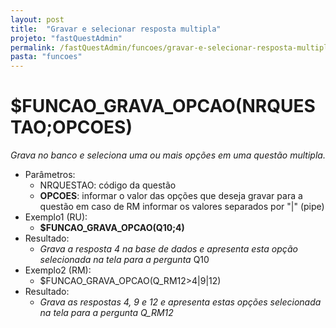 ```yaml
---
layout: post
title:  "Gravar e selecionar resposta multipla"
projeto: "fastQuestAdmin"
permalink: /fastQuestAdmin/funcoes/gravar-e-selecionar-resposta-multipla
pasta: "funcoes"
---
```

# $FUNCAO_GRAVA_OPCAO(NRQUESTAO;OPCOES)
*Grava no banco e seleciona uma ou mais opções em uma questão multipla.*
- Parâmetros: 
    - NRQUESTAO: código da questão
    - **OPCOES**: informar o valor das opções que deseja gravar para a questão em caso de RM informar os valores separados por "\|" (pipe)
- Exemplo1 (RU):
    - **$FUNCAO_GRAVA_OPCAO(Q10;4)**
- Resultado:
    - *Grava a resposta 4 na base de dados e apresenta esta opção selecionada na tela para a pergunta* Q10
- Exemplo2 (RM):
    - $FUNCAO_GRAVA_OPCAO(Q_RM12>4\|9\|12)
- Resultado:
    - *Grava as respostas 4, 9 e 12 e apresenta estas opções selecionada na tela para a pergunta Q_RM12*